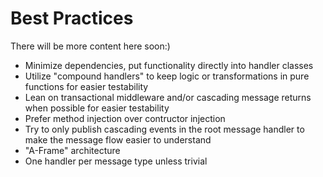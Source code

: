 # Best Practices

There will be more content here soon:)

* Minimize dependencies, put functionality directly into handler classes
* Utilize "compound handlers" to keep logic or transformations in pure functions for easier testability
* Lean on transactional middleware and/or cascading message returns when possible for easier testability
* Prefer method injection over contructor injection
* Try to only publish cascading events in the root message handler to make the message flow easier to understand
* "A-Frame" architecture
* One handler per message type unless trivial
